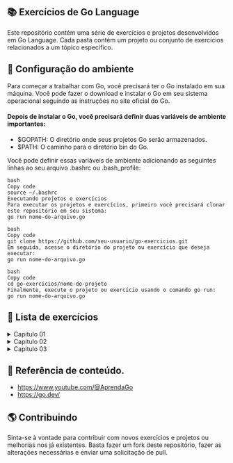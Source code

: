 ##  :books: Exercícios de Go Language
Este repositório contém uma série de exercícios e projetos desenvolvidos em Go Language. Cada pasta contém um projeto ou conjunto de exercícios relacionados a um tópico específico.

## :wrench: Configuração do ambiente
Para começar a trabalhar com Go, você precisará ter o Go instalado em sua máquina. Você pode fazer o download e instalar o Go em seu sistema operacional seguindo as instruções no site oficial do Go.

#### Depois de instalar o Go, você precisará definir duas variáveis de ambiente importantes:

- $GOPATH: O diretório onde seus projetos Go serão armazenados.
- $PATH: O caminho para o diretório bin do Go.

Você pode definir essas variáveis de ambiente adicionando as seguintes linhas ao seu arquivo .bashrc ou .bash_profile:

```
bash
Copy code
source ~/.bashrc
Executando projetos e exercícios
Para executar os projetos e exercícios, primeiro você precisará clonar este repositório em seu sistema:
go run nome-do-arquivo.go
```
```
bash
Copy code
git clone https://github.com/seu-usuario/go-exercicios.git
Em seguida, acesse o diretório do projeto ou exercício que deseja executar:
go run nome-do-arquivo.go
```
```
bash
Copy code
cd go-exercicios/nome-do-projeto
Finalmente, execute o projeto ou exercício usando o comando go run:
go run nome-do-arquivo.go
```

## :open_file_folder: Lista de exercícios
<details>
<summary>Capitulo 01</summary><br>
- Exercicio 01<br>
- Exercicio 02<br>
- Exercicio 03<br>
- Exercicio 04<br>
- Exercicio 05<br>
- Prova: https://docs.google.com/forms/d/e/1FAIpQLScmMK7rjqj9SF2qTaN4Vg6mQX19YWqop7WRSfHjxZT-xbqdVQ/viewform 
</details>
<details>
<summary>Capitulo 02</summary><br>
- Exercicio 01<br>
- Exercicio 02<br>
- Exercicio 03<br>
- Exercicio 04<br>
- Exercicio 05<br>
- Exercicio 06<br>
- Prova: https://docs.google.com/forms/d/e/1FAIpQLSerPix-DjmElHFdXCz2cGJKqOfJEmnjkMTxxmWNVEVW-Tki5g/viewform
</details>
<details>
<summary>Capitulo 03</summary><br>
- Exercicio 01<br>
- Exercicio 02<br>
- Exercicio 03<br>
- Exercicio 04<br>
- Exercicio 05<br>
- Exercicio 06<br>
- Exercicio 07<br>
</details>

## :link: Referência de conteúdo.
 - https://www.youtube.com/@AprendaGo
 - https://go.dev/

## :earth_americas: Contribuindo
Sinta-se à vontade para contribuir com novos exercícios e projetos ou melhorias nos já existentes. Basta fazer um fork deste repositório, fazer as alterações necessárias e enviar uma solicitação de pull.
